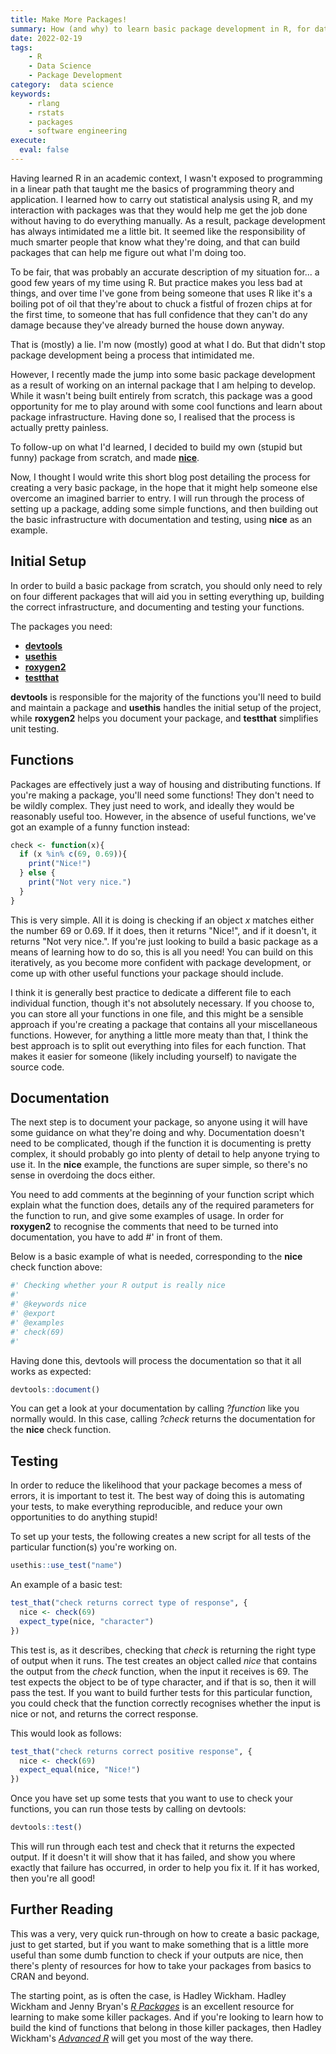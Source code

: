 ```yaml
---
title: Make More Packages!
summary: How (and why) to learn basic package development in R, for data scientists.
date: 2022-02-19
tags:
    - R
    - Data Science
    - Package Development
category:  data science
keywords:
    - rlang
    - rstats
    - packages
    - software engineering
execute: 
  eval: false
---
```


Having learned R in an academic context, I wasn't exposed to programming in a linear path that taught me the basics of programming theory and application. I learned how to carry out statistical analysis using R, and my interaction with packages was that they would help me get the job done without having to do everything manually. As a result, package development has always intimidated me a little bit. It seemed like the responsibility of much smarter people that know what they're doing, and that can build packages that can help me figure out what I'm doing too.

To be fair, that was probably an accurate description of my situation for... a good few years of my time using R. But practice makes you less bad at things, and over time I've gone from being someone that uses R like it's a boiling pot of oil that they're about to chuck a fistful of frozen chips at for the first time, to someone that has full confidence that they can't do any damage because they've already burned the house down anyway.

That is (mostly) a lie. I'm now (mostly) good at what I do. But that didn't stop package development being a process that intimidated me.

However, I recently made the jump into some basic package development as a result of working on an internal package that I am helping to develop. While it wasn't being built entirely from scratch, this package was a good opportunity for me to play around with some cool functions and learn about package infrastructure. Having done so, I realised that the process is actually pretty painless.

To follow-up on what I'd learned, I decided to build my own (stupid but funny) package from scratch, and made [**nice**](https://github.com/Paulj1989/nice).

Now, I thought I would write this short blog post detailing the process for creating a very basic package, in the hope that it might help someone else overcome an imagined barrier to entry. I will run through the process of setting up a package, adding some simple functions, and then building out the basic infrastructure with documentation and testing, using **nice** as an example.

## Initial Setup

In order to build a basic package from scratch, you should only need to rely on four different packages that will aid you in setting everything up, building the correct infrastructure, and documenting and testing your functions.

The packages you need:

-   [**devtools**](https://devtools.r-lib.org/)
-   [**usethis**](https://usethis.r-lib.org/)
-   [**roxygen2**](https://roxygen2.r-lib.org/)
-   [**testthat**](https://testthat.r-lib.org/)

**devtools** is responsible for the majority of the functions you'll need to build and maintain a package and **usethis** handles the initial setup of the project, while **roxygen2** helps you document your package, and **testthat** simplifies unit testing.

## Functions

Packages are effectively just a way of housing and distributing functions. If you're making a package, you'll need some functions! They don't need to be wildly complex. They just need to work, and ideally they would be reasonably useful too. However, in the absence of useful functions, we've got an example of a funny function instead:

``` r
check <- function(x){
  if (x %in% c(69, 0.69)){
    print("Nice!")
  } else {
    print("Not very nice.")
  }
}
```

This is very simple. All it is doing is checking if an object *x* matches either the number 69 or 0.69. If it does, then it returns "Nice!", and if it doesn't, it returns "Not very nice.". If you're just looking to build a basic package as a means of learning how to do so, this is all you need! You can build on this iteratively, as you become more confident with package development, or come up with other useful functions your package should include.

I think it is generally best practice to dedicate a different file to each individual function, though it's not absolutely necessary. If you choose to, you can store all your functions in one file, and this might be a sensible approach if you're creating a package that contains all your miscellaneous functions. However, for anything a little more meaty than that, I think the best approach is to split out everything into files for each function. That makes it easier for someone (likely including yourself) to navigate the source code.

## Documentation

The next step is to document your package, so anyone using it will have some guidance on what they're doing and why. Documentation doesn't need to be complicated, though if the function it is documenting is pretty complex, it should probably go into plenty of detail to help anyone trying to use it. In the **nice** example, the functions are super simple, so there's no sense in overdoing the docs either.

You need to add comments at the beginning of your function script which explain what the function does, details any of the required parameters for the function to run, and give some examples of usage. In order for **roxygen2** to recognise the comments that need to be turned into documentation, you have to add #' in front of them.

Below is a basic example of what is needed, corresponding to the **nice** check function above:

``` r
#' Checking whether your R output is really nice
#'
#' @keywords nice
#' @export
#' @examples
#' check(69)
#' 
```

Having done this, devtools will process the documentation so that it all works as expected:

``` r
devtools::document()
```

You can get a look at your documentation by calling *?function* like you normally would. In this case, calling *?check* returns the documentation for the **nice** check function.

## Testing

In order to reduce the likelihood that your package becomes a mess of errors, it is important to test it. The best way of doing this is automating your tests, to make everything reproducible, and reduce your own opportunities to do anything stupid!

To set up your tests, the following creates a new script for all tests of the particular function(s) you're working on.

``` r
usethis::use_test("name")
```

An example of a basic test:

``` r
test_that("check returns correct type of response", {
  nice <- check(69)
  expect_type(nice, "character")
})
```

This test is, as it describes, checking that *check* is returning the right type of output when it runs. The test creates an object called *nice* that contains the output from the *check* function, when the input it receives is 69. The test expects the object to be of type character, and if that is so, then it will pass the test. If you want to build further tests for this particular function, you could check that the function correctly recognises whether the input is nice or not, and returns the correct response.

This would look as follows:

``` r
test_that("check returns correct positive response", {
  nice <- check(69)
  expect_equal(nice, "Nice!")
})
```

Once you have set up some tests that you want to use to check your functions, you can run those tests by calling on devtools:

``` r
devtools::test()
```

This will run through each test and check that it returns the expected output. If it doesn't it will show that it has failed, and show you where exactly that failure has occurred, in order to help you fix it. If it has worked, then you're all good!

## Further Reading

This was a very, very quick run-through on how to create a basic package, just to get started, but if you want to make something that is a little more useful than some dumb function to check if your outputs are nice, then there's plenty of resources for how to take your packages from basics to CRAN and beyond.

The starting point, as is often the case, is Hadley Wickham. Hadley Wickham and Jenny Bryan's [*R Packages*](https://r-pkgs.org/index.html) is an excellent resource for learning to make some killer packages. And if you're looking to learn how to build the kind of functions that belong in those killer packages, then Hadley Wickham's [*Advanced R*](https://adv-r.hadley.nz/) will get you most of the way there.
